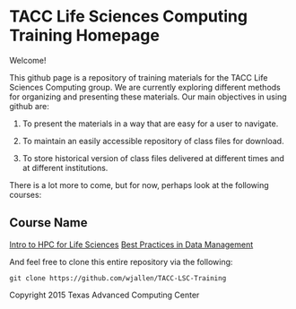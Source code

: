 # TACC Life Sciences Computing Training Homepage

Welcome!

This github page is a repository of training materials for the TACC Life
Sciences Computing group. We are currently exploring different methods for
organizing and presenting these materials. Our main objectives in using github
are:

  1) To present the materials in a way that are easy for a user to navigate.

  2) To maintain an easily accessible repository of class files for download.

  3) To store historical version of class files delivered at different times and
at different institutions.

There is a lot more to come, but for now, perhaps look at the following courses:

Course Name
----------
[Intro to HPC for Life Sciences](/Intro/HPC/IntroToHPCforLSC)
[Best Practices in Data Management](/Intro/HPC/DataManagement)

And feel free to clone this entire repository via the following:

```
git clone https://github.com/wjallen/TACC-LSC-Training
```

Copyright 2015 Texas Advanced Computing Center

